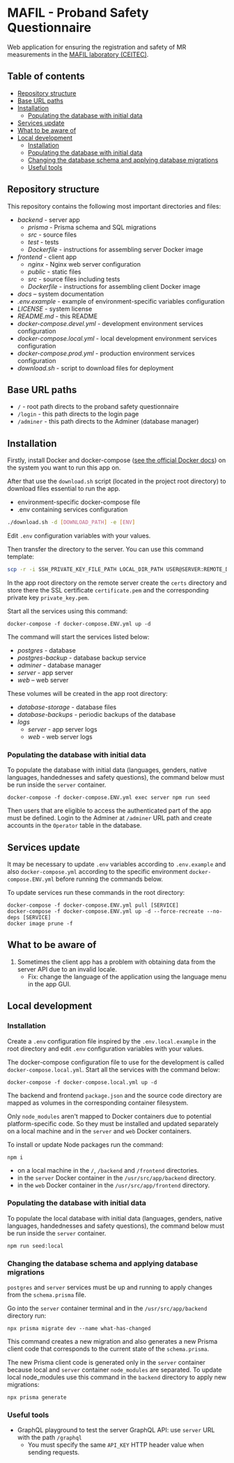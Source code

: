 # MAFIL - Proband Safety Questionnaire
Web application for ensuring the registration and safety of MR measurements in the [MAFIL laboratory (CEITEC)](https://mafil.ceitec.cz/en/).

## Table of contents
- [Repository structure](#repository-structure)
- [Base URL paths](#base-url-paths)
- [Installation](#installation)
  - [Populating the database with initial data](#populating-the-database-with-initial-data)
- [Services update](#services-update)
- [What to be aware of](#what-to-be-aware-of)
- [Local development](#local-development)
  - [Installation](#installation-1)
  - [Populating the database with initial data](#populating-the-database-with-initial-data-1)
  - [Changing the database schema and applying database migrations](#changing-the-database-schema-and-applying-database-migrations)
  - [Useful tools](#useful-tools)

## Repository structure
This repository contains the following most important directories and files:
- *backend* - server app
  - *prisma* - Prisma schema and SQL migrations
  - *src* - source files
  - *test* - tests
  - *Dockerfile* - instructions for assembling server Docker image
- *frontend* - client app
  - *nginx* - Nginx web server configuration
  - *public* - static files
  - *src* - source files including tests
  - *Dockerfile* - instructions for assembling client Docker image
- *docs* – system documentation
- *.env.example* - example of environment-specific variables configuration
- *LICENSE* - system license
- *README.md* - this README
- *docker-compose.devel.yml* - development environment services configuration
- *docker-compose.local.yml* - local development environment services configuration
- *docker-compose.prod.yml* - production environment services configuration
- *download.sh* - script to download files for deployment

## Base URL paths
- `/` - root path directs to the proband safety questionnaire
- `/login` - this path directs to the login page
- `/adminer` - this path directs to the Adminer (database manager)

## Installation
Firstly, install Docker and docker-compose ([see the official Docker docs](https://docs.docker.com/engine/install/)) on the system you want to run this app on.

After that use the `download.sh` script (located in the project root directory) to download files essential to run the app.
- environment-specific docker-compose file
- .env containing services configuration

```bash
./download.sh -d [DOWNLOAD_PATH] -e [ENV]
```

Edit `.env` configuration variables with your values.

Then transfer the directory to the server. You can use this command template:
```sh
scp -r -i SSH_PRIVATE_KEY_FILE_PATH LOCAL_DIR_PATH USER@SERVER:REMOTE_DIR_PATH
```

In the app root directory on the remote server create the `certs` directory and store there the SSL certificate `certificate.pem` and the corresponding private key `private_key.pem`.

Start all the services using this command:
```
docker-compose -f docker-compose.ENV.yml up -d
```

The command will start the services listed below:
- *postgres* - database
- *postgres-backup* - database backup service
- *adminer* - database manager
- *server* - app server
- *web* – web server

These volumes will be created in the app root directory:
- *database-storage* - database files
- *database-backups* - periodic backups of the database
- *logs*
  - *server* - app server logs
  - *web* - web server logs

### Populating the database with initial data
To populate the database with initial data (languages, genders, native languages, handednesses and safety questions), the command below must be run inside the `server` container.
```
docker-compose -f docker-compose.ENV.yml exec server npm run seed
```

Then users that are eligible to access the authenticated part of the app must be defined. Login to the Adminer at `/adminer` URL path and create accounts in the `Operator` table in the database.

## Services update
It may be necessary to update `.env` variables according to `.env.example` and also `docker-compose.yml` according to the specific environment `docker-compose.ENV.yml` before running the commands below.

To update services run these commands in the root directory:
```
docker-compose -f docker-compose.ENV.yml pull [SERVICE]
docker-compose -f docker-compose.ENV.yml up -d --force-recreate --no-deps [SERVICE]
docker image prune -f
```

## What to be aware of
1. Sometimes the client app has a problem with obtaining data from the server API due to an invalid locale.
   * Fix: change the language of the application using the language menu in the app GUI.

## Local development
### Installation
Create a `.env` configuration file inspired by the `.env.local.example` in the root directory and edit `.env` configuration variables with your values.

The docker-compose configuration file to use for the development is called `docker-compose.local.yml`.
Start all the services with the command below:
```
docker-compose -f docker-compose.local.yml up -d
```

The backend and frontend `package.json` and the source code directory are mapped as volumes in the corresponding container filesystem.

Only `node_modules` aren't mapped to Docker containers due to potential platform-specific code. So they must be installed and updated separately on a local machine and in the `server` and `web` Docker containers.

To install or update Node packages run the command:
```
npm i
```
* on a local machine in the `/`, `/backend` and `/frontend` directories.
* in the `server` Docker container in the `/usr/src/app/backend` directory.
* in the `web` Docker container in the `/usr/src/app/frontend` directory.

### Populating the database with initial data
To populate the local database with initial data (languages, genders, native languages, handednesses and safety questions), the command below must be run inside the `server` container.
```
npm run seed:local
```

### Changing the database schema and applying database migrations
`postgres` and `server` services must be up and running to apply changes from the `schema.prisma` file.

Go into the `server` container terminal and in the `/usr/src/app/backend` directory run:
```
npx prisma migrate dev --name what-has-changed
```

This command creates a new migration and also generates a new Prisma client code that corresponds to the current state of the `schema.prisma`.

The new Prisma client code is generated only in the `server` container because local and `server` container `node_modules` are separated. To update local node_modules use this command in the `backend` directory to apply new migrations:
```
npx prisma generate
```

### Useful tools
* GraphQL playground to test the server GraphQL API: use `server` URL with the path `/graphql`
  * You must specify the same `API_KEY` HTTP header value when sending requests.
